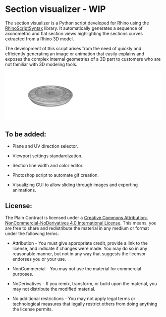 # Section visualizer - WIP

The section visualizer is a Python script developed for Rhino using the [RhinoScriptSyntax](https://github.com/mcneel/rhinoscriptsyntax) library. It automatically generates a sequence of axonometric and flat section views highlighting the sections curves extracted from a Rhino 3D model.

The development of this script arises from the need of quickly and efficiently generating an image or animation that easily explains and exposes the complex internal geometries of a 3D part to customers who are not familiar with 3D modeling tools.

![](axo_sec_vis.gif)

## To be added:

+ Plane and UV direction selector.

+ Viewport settings standardization.

+ Section line width and color editor.

+ Photoshop script to automate gif creation.

+ Visualizing GUI to allow sliding through images and exporting animations.

## License:

The Plain Contract is licensed under a [Creative Commons Attribution-NonCommercial-NoDerivatives 4.0 International License](https://creativecommons.org/licenses/by-nc-nd/4.0/). This means, you are free to share and redistribute the material in any medium or format under the following terms:

- Attribution - You must give appropriate credit, provide a link to the license, and indicate if changes were made. You may do so in any reasonable manner, but not in any way that suggests the licensor endorses you or your use.

- NonCommercial - You may not use the material for commercial purposes.

- NoDerivatives - If you remix, transform, or build upon the material, you may not distribute the modified material.

- No additional restrictions - You may not apply legal terms or technological measures that legally restrict others from doing anything the license permits.
